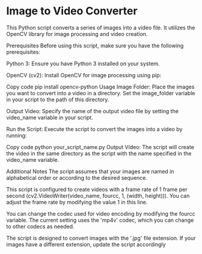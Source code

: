 # Image to Video Converter
This Python script converts a series of images into a video file. It utilizes the OpenCV library for image processing and video creation.

Prerequisites
Before using this script, make sure you have the following prerequisites:

Python 3: Ensure you have Python 3 installed on your system.

OpenCV (cv2): Install OpenCV for image processing using pip:

Copy code
pip install opencv-python
Usage
Image Folder: Place the images you want to convert into a video in a directory. Set the image_folder variable in your script to the path of this directory.

Output Video: Specify the name of the output video file by setting the video_name variable in your script.

Run the Script: Execute the script to convert the images into a video by running:

Copy code
python your_script_name.py
Output Video: The script will create the video in the same directory as the script with the name specified in the video_name variable.

Additional Notes
The script assumes that your images are named in alphabetical order or according to the desired sequence.

This script is configured to create videos with a frame rate of 1 frame per second (cv2.VideoWriter(video_name, fourcc, 1, (width, height))). You can adjust the frame rate by modifying the value 1 in this line.

You can change the codec used for video encoding by modifying the fourcc variable. The current setting uses the 'mp4v' codec, which you can change to other codecs as needed.

The script is designed to convert images with the '.jpg' file extension. If your images have a different extension, update the script accordingly
